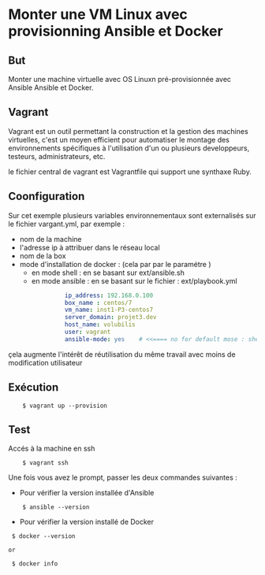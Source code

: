 # Monter une VM Linux avec provisionning Ansible et Docker
## But

Monter une machine virtuelle avec OS Linuxn pré-provisionnée avec Ansible Ansible et Docker.

## Vagrant
Vagrant est un outil permettant la construction et la gestion des machines virtuelles, c'est  un moyen efficient pour automatiser le montage des environnements spécifiques à l'utilisation d'un ou plusieurs developpeurs, testeurs, administrateurs, etc.

le fichier central de vagrant est Vagrantfile qui support une synthaxe Ruby.

## Coonfiguration

Sur cet exemple plusieurs variables environnementaux sont externalisés sur le fichier vargant.yml, par exemple :
- nom de la machine
- l'adresse ip à attribuer dans le réseau local
- nom de la box
- mode d'installation de docker : (cela par par le paramétre )
    * en mode shell : en se basant sur ext/ansible.sh
    * en mode ansible : en se basant sur le fichier : ext/playbook.yml

```YAML
                ip_address: 192.168.0.100
                box_name : centos/7
                vm_name: inst1-P3-centos7
                server_domain: projet3.dev
                host_name: volubilis
                user: vagrant
                ansible-mode: yes    # <<==== no for default mose : shell
```
çela augmente l'intérêt de réutilisation du même travail avec moins de modification utilisateur 

## Exécution

```shell 
    $ vagrant up --provision
```

## Test

Accés à la machine en ssh

```shell 
    $ vagrant ssh
```
Une fois vous avez le prompt, passer les deux commandes suivantes :

- Pour vérifier la version installée d'Ansible

```shell 
    $ ansible --version
```

- Pour vérifier la version installé de Docker

```shell 
 $ docker --version
 ```
    or

```shell  
 $ docker info
```